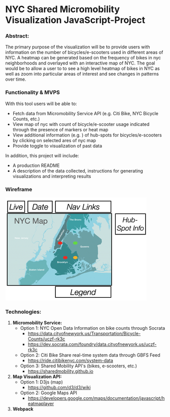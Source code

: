 # NYC Shared Micromobility Visualization JavaScript-Project

### Abstract:
The primary purpose of the visualization will be to provide users with information on the number of bicycles/e-scooters used in different areas of NYC. A heatmap can be generated based on the frequency of bikes in nyc neighborhoods and overlayed with an interactive map of NYC. The goal would be to allow a user to to see a high level heatmap of bikes in NYC as well as zoom into particular areas of interest and see changes in patterns over time.  

### Functionality & MVPS
With this tool users will be able to:
- Fetch data from Micromobility Service API (e.g. Citi Bike, NYC Bicycle Counts, etc.)
- View map of nyc with count of bicycle/e-scooter usage indicated through the presence of markers or heat map
- View additional information (e.g. ) of hub-spots for bicycles/e-scooters by clicking on selected ares of nyc map
- Provide toggle to visualization of past data

In addition, this project will include:
- A production README
- A description of the data collected, instructions for generating visualizations and interpreting results 


### Wireframe
![Wireframe Image](./Wireframe.png)


### Technologies:
1. **Micromobility Service:**
   - Option 1: NYC Open Data Information on bike counts through Socrata
     - https://data.cityofnewyork.us/Transportation/Bicycle-Counts/uczf-rk3c
     - https://dev.socrata.com/foundry/data.cityofnewyork.us/uczf-rk3c
   - Option 2: Citi Bike Share real-time system data through GBFS Feed 
     - https://ride.citibikenyc.com/system-data
   - Option 3: Shared Mobility API's (bikes, e-scooters, etc.)
     - https://sharedmobility.github.io
2. **Map Visualization API:**
   - Option 1: D3js (map)
     - https://github.com/d3/d3/wiki 
   - Option 2: Google Maps API
     - https://developers.google.com/maps/documentation/javascript/heatmaplayer
3. **Webpack**

